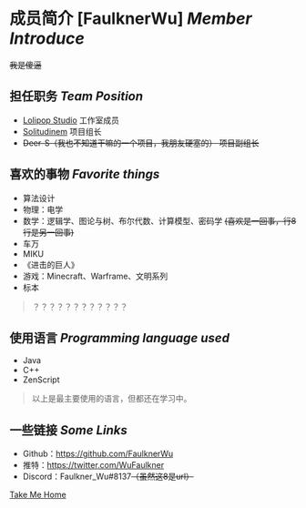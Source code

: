 # 成员简介 [FaulknerWu] *Member Introduce* 

~~我是傻逼~~

## 担任职务 *Team Position*

- [Lolipop Studio](/) 工作室成员
- [Solitudinem](https://github.com/FaulknerWu/Solitudinem) 项目组长
- ~~Deer-S（我也不知道干嘛的一个项目，我朋友硬塞的） 项目副组长~~



## 喜欢的事物 *Favorite things*

- 算法设计
- 物理：电学
- 数学：逻辑学、图论与树、布尔代数、计算模型、密码学 ~~(喜欢是一回事，行8行是另一回事)~~
- 车万
- MIKU
- 《进击的巨人》
- 游戏：Minecraft、Warframe、文明系列
- 标本

> ？？？？？？？？？？？？



## 使用语言 *Programming language used*

- Java
- C++
- ZenScript

> 以上是最主要使用的语言，但都还在学习中。



## 一些链接  *Some Links*

- Github：https://github.com/FaulknerWu
- 推特：https://twitter.com/WuFaulkner
- Discord：Faulkner_Wu#8137~~（虽然这8是url）~~



[Take Me Home](/)
